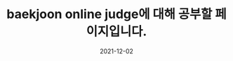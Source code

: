 ---
title:  "baekjoon online judge에 대해 공부할 페이지입니다."
excerpt: "boj에 대해서 알아보자."

categories:
  - boj
tags:
  - [C++, Algorithm]

toc: true
toc_sticky: true
 
date: 2021-12-02
last_modified_at: 2021-12-02
---